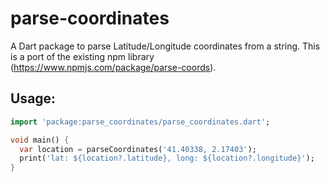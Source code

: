 # parse-coordinates

A Dart package to parse Latitude/Longitude coordinates from a string. This is a port of the existing npm library (https://www.npmjs.com/package/parse-coords).

## Usage:

```dart
import 'package:parse_coordinates/parse_coordinates.dart';

void main() {
  var location = parseCoordinates('41.40338, 2.17403');
  print('lat: ${location?.latitude}, long: ${location?.longitude}');
}

```